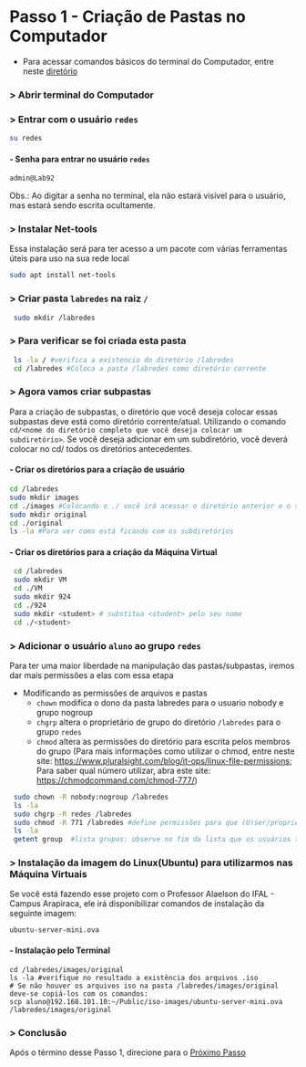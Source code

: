 # Passo 1 - Criação de Pastas no Computador
- Para acessar comandos básicos do terminal do Computador, entre neste [diretório](https://github.com/Josival/Grupo-6_PRIR-SRED/blob/main/Projeto/ComandosB%C3%A1sicos.md)


### > Abrir terminal do Computador


### > Entrar com o usuário ``redes``
```bash
su redes
```
#### - Senha para entrar no usuário ``redes``
```bash
admin@Lab92
```
Obs.: Ao digitar a senha no terminal, ela não estará visível para o usuário, mas estará sendo escrita ocultamente.


### > Instalar Net-tools
Essa instalação será para ter acesso a um pacote com várias ferramentas úteis para uso na sua rede local
```bash
sudo apt install net-tools
```


### > Criar pasta ``labredes`` na raiz ``/``
```bash
 sudo mkdir /labredes
```


### > Para verificar se foi criada esta pasta
```bash
 ls -la / #verifica a existencia do diretório /labredes
 cd /labredes #Coloca a pasta /labredes como diretório corrente
```


### > Agora vamos criar subpastas

Para a criação de subpastas, o diretório que você deseja colocar essas subpastas deve está como diretório corrente/atual. Utilizando o comando ``cd/<nome do diretório completo que você deseja colocar um subdiretório>``. Se você deseja adicionar em um subdiretório, você deverá colocar no cd/ todos os diretórios antecedentes.

#### - Criar os diretórios para a criação de usuário
 ```bash
 cd /labredes 
 sudo mkdir images
 cd ./images #Colocando o ./ você irá acessar o diretório anterior e o subdiretório que você quer acessar atualmente. Seria o mesmo que: cd /labredes/images
 sudo mkdir original 
 cd ./original
 ls -la #Para ver como está ficando com os subdiretórios
 ```
#### - Criar os diretórios para a criação da Máquina Virtual
```bash
 cd /labredes
 sudo mkdir VM
 cd ./VM
 sudo mkdir 924
 cd ./924
 sudo mkdir <student> # substitua <student> pelo seu nome
 cd ./<student>
```


### > Adicionar o usuário ``aluno`` ao grupo ``redes``
Para ter uma maior liberdade na manipulação das pastas/subpastas, iremos dar mais permissões a elas com essa etapa 

* Modificando as permissões de arquivos e pastas
   * ``chown`` modifica o dono da pasta labredes para o usuario nobody e grupo nogroup
   * ``chgrp`` altera o proprietário de grupo do diretório ``/labredes`` para o grupo ``redes``
   * ``chmod`` altera as permissões do diretório para escrita pelos membros do grupo (Para mais informações como utilizar o chmod, entre neste site: https://www.pluralsight.com/blog/it-ops/linux-file-permissions; Para saber qual número utilizar, abra este site: https://chmodcommand.com/chmod-777/)
```bash
 sudo chown -R nobody:nogroup /labredes
 ls -la
 sudo chgrp -R redes /labredes
 sudo chmod -R 771 /labredes #define permissões para que (U)ser/proprietário possa ler, escrever e executar. (G)roup pode ler, escrever e executar. (O)outros não podem ler, não podem escrever e podem executar
 ls -la
 getent group  #lista grupos: observe no fim da lista que os usuários também possuem grupos
```


### > Instalação da imagem do Linux(Ubuntu) para utilizarmos nas Máquina Virtuais

Se você está fazendo esse projeto com o Professor Alaelson do IFAL - Campus Arapiraca, ele irá disponibilizar comandos de instalação da seguinte imagem:
```
ubuntu-server-mini.ova
```

#### - Instalação pelo Terminal 

```shell
cd /labredes/images/original
ls -la #verifique no resultado a existência dos arquivos .iso
# Se não houver os arquivos iso na pasta /labredes/images/original deve-se copiá-los com os comandos:
scp aluno@192.168.101.10:~/Public/iso-images/ubuntu-server-mini.ova /labredes/images/original
```


### > Conclusão
Após o término desse Passo 1, direcione para o [Próximo Passo](https://github.com/Josival/TrabalhoRedes/blob/main/Projeto/PC's/PC1/Passo%202.md)
